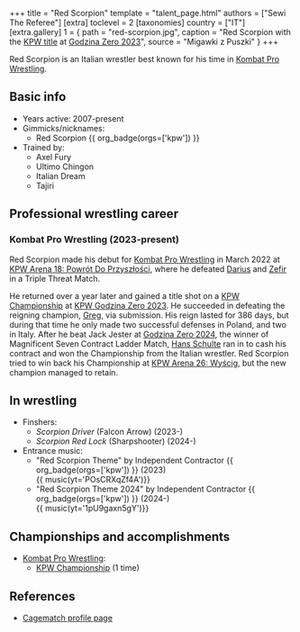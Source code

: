 +++
title = "Red Scorpion"
template = "talent_page.html"
authors = ["Sewi The Referee"]
[extra]
toclevel = 2
[taxonomies]
country = ["IT"]
[extra.gallery]
1 = { path = "red-scorpion.jpg", caption = "Red Scorpion with the [KPW title](@/c/kpw-championship.md) at [Godzina Zero 2023](@/e/kpw/2023-08-18-kpw-godzina-zero-2023.md)", source = "Migawki z Puszki" }
+++

Red Scorpion is an Italian wrestler best known for his time in [Kombat Pro Wrestling](@/o/kpw.md).

## Basic info
* Years active: 2007-present
* Gimmicks/nicknames:
  - Red Scorpion {{ org_badge(orgs=['kpw']) }}
* Trained by:
  - Axel Fury
  - Ultimo Chingon
  - Italian Dream
  - Tajiri

## Professional wrestling career

### Kombat Pro Wrestling (2023-present)

Red Scorpion made his debut for [Kombat Pro Wrestling](@/o/kpw.md) in March 2022 at [KPW Arena 18: Powrót Do Przyszłości](@/e/kpw/2022-03-18-kpw-arena-18.md), where he defeated [Darius](@/w/darius.md) and [Zefir](@/w/zefir.md) in a Triple Threat Match.

He returned over a year later and gained a title shot on a [KPW Championship](@/c/kpw-championship.md) at [KPW Godzina Zero 2023](@/e/kpw/2023-08-18-kpw-godzina-zero-2023.md). He succeeded in defeating the reigning champion, [Greg](@/w/greg.md), via submission. His reign lasted for 386 days, but during that time he only made two successful defenses in Poland, and two in Italy. After he beat Jack Jester at [Godzina Zero 2024](@/e/kpw/2024-09-07-kpw-godzina-zero-2024.md), the winner of Magnificent Seven Contract Ladder Match, [Hans Schulte](@/w/hans-schulte.md) ran in to cash his contract and won the Championship from the Italian wrestler. Red Scorpion tried to win back his Championship at [KPW Arena 26: Wyścig](@/e/kpw/2024-11-15-kpw-arena-26.md), but the new champion managed to retain.

## In wrestling

* Finshers:
  - _Scorpion Driver_ (Falcon Arrow) (2023-)
  - _Scorpion Red Lock_ (Sharpshooter) (2024-)
* Entrance music:
  - "Red Scorpion Theme" by Independent Contractor
    {{ org_badge(orgs=['kpw']) }} (2023) <br>
    {{ music(yt='POsCRXqZf4A')}}
  - "Red Scorpion Theme 2024" by Independent Contractor
    {{ org_badge(orgs=['kpw']) }} (2024-) <br>
    {{ music(yt='1pU9gaxn5gY')}}

## Championships and accomplishments

* [Kombat Pro Wrestling](@/o/kpw.md):
  - [KPW Championship](@/c/kpw-championship.md) (1 time)

## References

* [Cagematch profile page](https://www.cagematch.net/?id=2&nr=17493)
